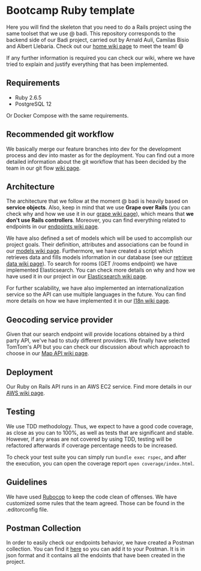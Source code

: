 # Bootcamp Ruby template
Here you will find the skeleton that you need to do a Rails project using the same toolset that we use @ badi. This repository corresponds to the backend side of our Badi project, carried out by Arnald Aulí, Camilas Bisio and Albert Llebaria. Check out our [home wiki page](https://github.com/cbisio/badi_project_aac/wiki) to meet the team! :smile:

If any further information is required you can check our wiki, where we have tried to explain and justify everything that has been implemented.

## Requirements
- Ruby 2.6.5
- PostgreSQL 12

Or Docker Compose with the same requirements.

## Recommended git workflow
We basically merge our feature branches into dev for the development process and dev into master as for the deployment. You can find out a more detailed information about the git workflow that has been decided by the team in our git flow [wiki page](https://github.com/cbisio/badi_project_aac/wiki/Git-flow).

## Architecture
The architecture that we follow at the moment @ badi is heavily based on **service objects**. Also, keep in mind that we use **Grape over Rails** (you can check why and how we use it in our [grape wiki page](https://github.com/cbisio/badi_project_aac/wiki/Grape-Framework)), which means that **we don't use Rails controllers**. Moreover, you can find everything related to endpoints in our [endpoints wiki page](https://github.com/cbisio/badi_project_aac/wiki/APP-flow-with-Endpoints). 

We have also defined a set of models which will be used to accomplish our project goals. Their definition, attributes and associations can be found in our [models wiki page](https://github.com/cbisio/badi_project_aac/wiki/Models-Architecture). Furthermore, we have created a script which retrieves data and fills models information in our database (see our [retrieve data wiki page](https://github.com/cbisio/badi_project_aac/wiki/Retrieving-data)). To search for rooms (GET /rooms endpoint) we have implemented Elasticsearch. You can check more details on why and how we have used it in our project in our [Elasticsearch wiki page](https://github.com/cbisio/badi_project_aac/wiki/Elasticsearch).

For further scalability, we have also implemented an internationalization service so the API can use multiple languages in the future. You can find more details on how we have implemented it in our [I18n wiki page](https://github.com/cbisio/badi_project_aac/wiki/i18n-multiple-language-support).

## Geocoding service provider
Given that our search endpoint will provide locations obtained by a third party API, we've had to study different providers. We finally have selected TomTom's API but you can check our discussion about which approach to choose in our [Map API wiki page](https://github.com/cbisio/badi_project_aac/wiki/Map-API).

## Deployment
Our Ruby on Rails API runs in an AWS EC2 service. Find more details in our [AWS wiki page](https://github.com/cbisio/badi_project_aac/wiki/Amazon-Web-Services-(AWS)).

## Testing
We use TDD methodology. Thus, we expect to have a good code coverage, as close as you can to 100%, as well as tests that are significant and stable. However, if any areas are not covered by using TDD, testing will be refactored afterwards if coverage percentage needs to be increased.

To check your test suite you can simply run `bundle exec rspec`, and after the execution, you can open the coverage report `open coverage/index.html`.

## Guidelines
We have used [Rubocop](https://github.com/rubocop-hq/rubocop) to keep the code clean of offenses. We have customized some rules that the team agreed. Those can be found in the .editorconfig file.

## Postman Collection
In order to easily check our endpoints behavior, we have created a Postman collection. You can find it [here](https://github.com/cbisio/badi_project_aac/blob/master/doc/Badi_project_aac.postman_collection.json) so you can add it to your Postman. It is in json format and it contains all the endoints that have been created in the project.
